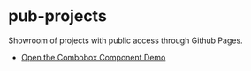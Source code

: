 # pub-projects
Showroom of projects with public access through Github Pages.

- [Open the Combobox Component Demo](KNIME/Combobox/index.html)